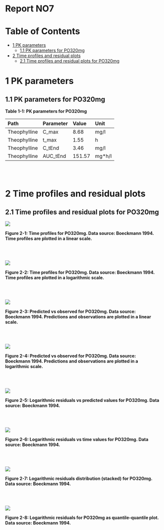 



# Report NO7



# Table of Contents

 * [1 PK parameters ](#pk-parameters)
   * [1.1 PK parameters for PO320mg ](#pk-parameters-po320mg)
 * [2 Time profiles and residual plots ](#time-profiles)
   * [2.1 Time profiles and residual plots for PO320mg ](#time-profiles-po320mg)





# 1 PK parameters <a id="pk-parameters"></a>


## 1.1 PK parameters for PO320mg <a id="pk-parameters-po320mg"></a>


<a id="table-1-1"></a>

**Table 1-1: PK parameters for PO320mg**


|Path         |Parameter |Value  |Unit   |
|:------------|:---------|:------|:------|
|Theophylline |C_max     |8.68   |mg/l   |
|Theophylline |t_max     |1.55   |h      |
|Theophylline |C_tEnd    |3.46   |mg/l   |
|Theophylline |AUC_tEnd  |151.57 |mg*h/l |


<br>
<br>





# 2 Time profiles and residual plots <a id="time-profiles"></a>


## 2.1 Time profiles and residual plots for PO320mg <a id="time-profiles-po320mg"></a>


<a id="figure-2-1"></a>

![](TimeProfiles/PO320mg-3_timeProfile_Concentration_total.png)



**Figure 2-1: Time profiles for PO320mg. Data source: Boeckmann 1994. Time profiles are plotted in a linear scale.**


<br>
<br>


<a id="figure-2-2"></a>

![](TimeProfiles/PO320mg-4_timeProfileLog_Concentration_total.png)



**Figure 2-2: Time profiles for PO320mg. Data source: Boeckmann 1994. Time profiles are plotted in a logarithmic scale.**


<br>
<br>


<a id="figure-2-3"></a>

![](TimeProfiles/PO320mg-5_obsVsPred_Concentration_total.png)



**Figure 2-3: Predicted vs observed for PO320mg. Data source: Boeckmann 1994. Predictions and observations are plotted in a linear scale.**


<br>
<br>


<a id="figure-2-4"></a>

![](TimeProfiles/PO320mg-6_obsVsPredLog_Concentration_total.png)



**Figure 2-4: Predicted vs observed for PO320mg. Data source: Boeckmann 1994. Predictions and observations are plotted in a logarithmic scale.**


<br>
<br>


<a id="figure-2-5"></a>

![](TimeProfiles/PO320mg-7_resVsPred_total.png)



**Figure 2-5: Logarithmic residuals vs predicted values for PO320mg. Data source: Boeckmann 1994.**


<br>
<br>


<a id="figure-2-6"></a>

![](TimeProfiles/PO320mg-8_resVsTime_total.png)



**Figure 2-6: Logarithmic residuals vs time values for PO320mg. Data source: Boeckmann 1994.**


<br>
<br>


<a id="figure-2-7"></a>

![](TimeProfiles/PO320mg-9_resHisto_total.png)



**Figure 2-7: Logarithmic residuals distribution (stacked) for PO320mg. Data source: Boeckmann 1994.**


<br>
<br>


<a id="figure-2-8"></a>

![](TimeProfiles/PO320mg-10_resQQPlot_total.png)



**Figure 2-8: Logarithmic residuals for PO320mg as quantile-quantile plot. Data source: Boeckmann 1994.**


<br>
<br>



